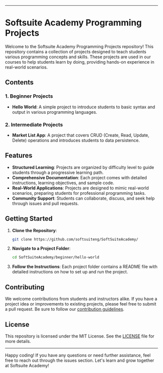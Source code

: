 
---

# Softsuite Academy Programming Projects

Welcome to the Softsuite Academy Programming Projects repository! This repository contains a collection of projects designed to teach students various programming concepts and skills. These projects are used in our courses to help students learn by doing, providing hands-on experience in real-world scenarios.

## Contents

### 1. **Beginner Projects**
   - **Hello World**: A simple project to introduce students to basic syntax and output in various programming languages.
  

### 2. **Intermediate Projects**
   - **Market List App**: A project that covers CRUD (Create, Read, Update, Delete) operations and introduces students to data persistence.
  


## Features
- **Structured Learning**: Projects are organized by difficulty level to guide students through a progressive learning path.
- **Comprehensive Documentation**: Each project comes with detailed instructions, learning objectives, and sample code.
- **Real-World Applications**: Projects are designed to mimic real-world scenarios, preparing students for professional programming tasks.
- **Community Support**: Students can collaborate, discuss, and seek help through issues and pull requests.

## Getting Started

1. **Clone the Repository**: 
   ```sh
   git clone https://github.com/softsuiteng/SoftSuiteAcademy/
   ```

2. **Navigate to a Project Folder**: 
   ```sh
   cd SoftSuiteAcademy/beginner/hello-world
   ```

3. **Follow the Instructions**: Each project folder contains a README file with detailed instructions on how to set up and run the project.

## Contributing

We welcome contributions from students and instructors alike. If you have a project idea or improvements to existing projects, please feel free to submit a pull request. Be sure to follow our [contribution guidelines](CONTRIBUTING.md).

## License

This repository is licensed under the MIT License. See the [LICENSE](LICENSE) file for more details.

---

Happy coding! If you have any questions or need further assistance, feel free to reach out through the issues section. Let's learn and grow together at Softsuite Academy!
